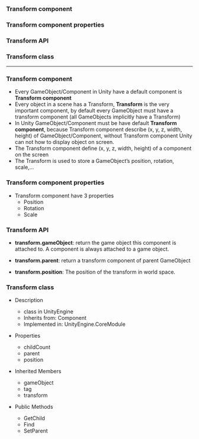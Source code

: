 
### Transform component
### Transform component properties
### Transform API
### Transform class

-------------------------------------------------

### Transform component
  * Every GameObject/Component in Unity have a default component is **Transform component**
  * Every object in a scene has a Transform, **Transform** is the very important component, by default every GameObject must have a transform component (all GameObjects implicitly have a Transform)
  * In Unity GameObject/Component must be have default **Transform component**, because Transform component describe (x, y, z, width, height) of GameObject/Component, without Transform component Unity can not how to display object on screen.
  * The Transform component define (x, y, z, width, height) of a component on the screen
  * The Transform is used to store a GameObject’s position, rotation, scale,...
  
### Transform component properties
  * Transform component have 3 properties
    * Position
    * Rotation
    * Scale

### Transform API

  * **transform.gameObject**: return the game object this component is attached to. A component is always attached to a game object.
  * **transform.parent**: return a transform component of parent GameObject
  
  * **transform.position**:	The position of the transform in world space.
  
### Transform class

* Description
  * class in UnityEngine
  * Inherits from: Component
  * Implemented in: UnityEngine.CoreModule
  
* Properties
  * childCount	
  * parent
  * position
  
* Inherited Members
  * gameObject
  * tag
  * transform
  
* Public Methods
  * GetChild
  * Find
  * SetParent
  
  
  
